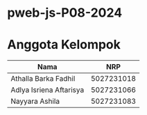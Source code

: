 # pweb-js-P08-2024

# Anggota Kelompok

| Nama                    | NRP        |
| ----------------------- | ---------- |
| Athalla Barka Fadhil    | 5027231018 |
| Adlya Isriena Aftarisya | 5027231066 |
| Nayyara Ashila          | 5027231083 |
